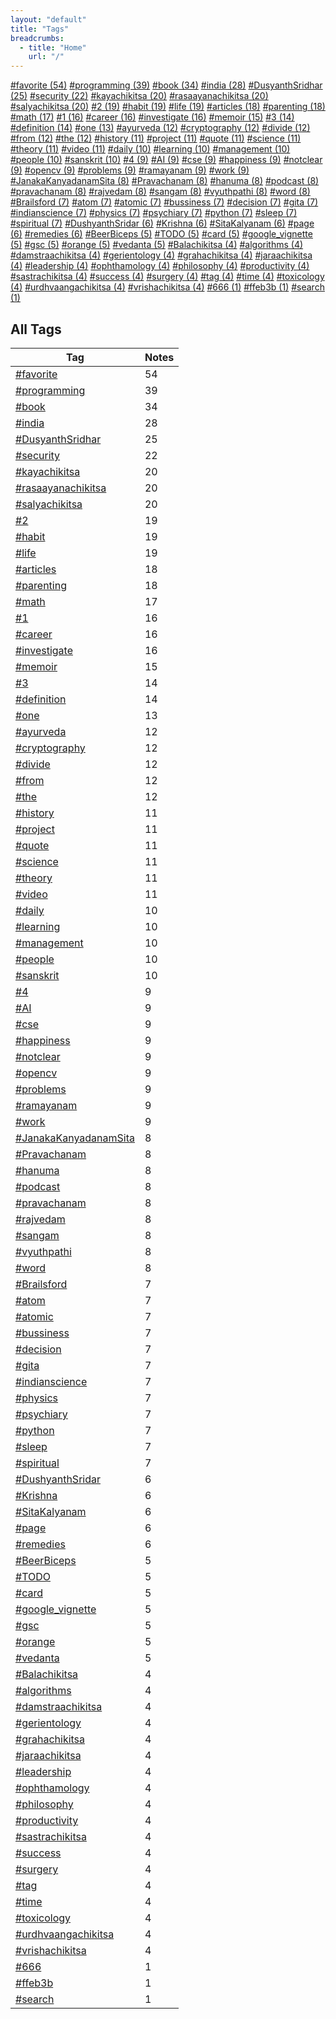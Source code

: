 ```yaml
---
layout: "default"
title: "Tags"
breadcrumbs:
  - title: "Home"
    url: "/"
---
```

<div class="tag-cloud">
<a href="favorite/" class="tag" style="--tag-weight: 1.0">#favorite (54)</a>
<a href="programming/" class="tag" style="--tag-weight: 0.7222222222222222">#programming (39)</a>
<a href="book/" class="tag" style="--tag-weight: 0.6296296296296297">#book (34)</a>
<a href="india/" class="tag" style="--tag-weight: 0.5185185185185185">#india (28)</a>
<a href="DusyanthSridhar/" class="tag" style="--tag-weight: 0.46296296296296297">#DusyanthSridhar (25)</a>
<a href="security/" class="tag" style="--tag-weight: 0.4074074074074074">#security (22)</a>
<a href="kayachikitsa/" class="tag" style="--tag-weight: 0.37037037037037035">#kayachikitsa (20)</a>
<a href="rasaayanachikitsa/" class="tag" style="--tag-weight: 0.37037037037037035">#rasaayanachikitsa (20)</a>
<a href="salyachikitsa/" class="tag" style="--tag-weight: 0.37037037037037035">#salyachikitsa (20)</a>
<a href="2/" class="tag" style="--tag-weight: 0.35185185185185186">#2 (19)</a>
<a href="habit/" class="tag" style="--tag-weight: 0.35185185185185186">#habit (19)</a>
<a href="life/" class="tag" style="--tag-weight: 0.35185185185185186">#life (19)</a>
<a href="articles/" class="tag" style="--tag-weight: 0.3333333333333333">#articles (18)</a>
<a href="parenting/" class="tag" style="--tag-weight: 0.3333333333333333">#parenting (18)</a>
<a href="math/" class="tag" style="--tag-weight: 0.3148148148148148">#math (17)</a>
<a href="1/" class="tag" style="--tag-weight: 0.2962962962962963">#1 (16)</a>
<a href="career/" class="tag" style="--tag-weight: 0.2962962962962963">#career (16)</a>
<a href="investigate/" class="tag" style="--tag-weight: 0.2962962962962963">#investigate (16)</a>
<a href="memoir/" class="tag" style="--tag-weight: 0.2777777777777778">#memoir (15)</a>
<a href="3/" class="tag" style="--tag-weight: 0.25925925925925924">#3 (14)</a>
<a href="definition/" class="tag" style="--tag-weight: 0.25925925925925924">#definition (14)</a>
<a href="one/" class="tag" style="--tag-weight: 0.24074074074074073">#one (13)</a>
<a href="ayurveda/" class="tag" style="--tag-weight: 0.2222222222222222">#ayurveda (12)</a>
<a href="cryptography/" class="tag" style="--tag-weight: 0.2222222222222222">#cryptography (12)</a>
<a href="divide/" class="tag" style="--tag-weight: 0.2222222222222222">#divide (12)</a>
<a href="from/" class="tag" style="--tag-weight: 0.2222222222222222">#from (12)</a>
<a href="the/" class="tag" style="--tag-weight: 0.2222222222222222">#the (12)</a>
<a href="history/" class="tag" style="--tag-weight: 0.2037037037037037">#history (11)</a>
<a href="project/" class="tag" style="--tag-weight: 0.2037037037037037">#project (11)</a>
<a href="quote/" class="tag" style="--tag-weight: 0.2037037037037037">#quote (11)</a>
<a href="science/" class="tag" style="--tag-weight: 0.2037037037037037">#science (11)</a>
<a href="theory/" class="tag" style="--tag-weight: 0.2037037037037037">#theory (11)</a>
<a href="video/" class="tag" style="--tag-weight: 0.2037037037037037">#video (11)</a>
<a href="daily/" class="tag" style="--tag-weight: 0.18518518518518517">#daily (10)</a>
<a href="learning/" class="tag" style="--tag-weight: 0.18518518518518517">#learning (10)</a>
<a href="management/" class="tag" style="--tag-weight: 0.18518518518518517">#management (10)</a>
<a href="people/" class="tag" style="--tag-weight: 0.18518518518518517">#people (10)</a>
<a href="sanskrit/" class="tag" style="--tag-weight: 0.18518518518518517">#sanskrit (10)</a>
<a href="4/" class="tag" style="--tag-weight: 0.16666666666666666">#4 (9)</a>
<a href="AI/" class="tag" style="--tag-weight: 0.16666666666666666">#AI (9)</a>
<a href="cse/" class="tag" style="--tag-weight: 0.16666666666666666">#cse (9)</a>
<a href="happiness/" class="tag" style="--tag-weight: 0.16666666666666666">#happiness (9)</a>
<a href="notclear/" class="tag" style="--tag-weight: 0.16666666666666666">#notclear (9)</a>
<a href="opencv/" class="tag" style="--tag-weight: 0.16666666666666666">#opencv (9)</a>
<a href="problems/" class="tag" style="--tag-weight: 0.16666666666666666">#problems (9)</a>
<a href="ramayanam/" class="tag" style="--tag-weight: 0.16666666666666666">#ramayanam (9)</a>
<a href="work/" class="tag" style="--tag-weight: 0.16666666666666666">#work (9)</a>
<a href="JanakaKanyadanamSita/" class="tag" style="--tag-weight: 0.14814814814814814">#JanakaKanyadanamSita (8)</a>
<a href="Pravachanam/" class="tag" style="--tag-weight: 0.14814814814814814">#Pravachanam (8)</a>
<a href="hanuma/" class="tag" style="--tag-weight: 0.14814814814814814">#hanuma (8)</a>
<a href="podcast/" class="tag" style="--tag-weight: 0.14814814814814814">#podcast (8)</a>
<a href="pravachanam/" class="tag" style="--tag-weight: 0.14814814814814814">#pravachanam (8)</a>
<a href="rajvedam/" class="tag" style="--tag-weight: 0.14814814814814814">#rajvedam (8)</a>
<a href="sangam/" class="tag" style="--tag-weight: 0.14814814814814814">#sangam (8)</a>
<a href="vyuthpathi/" class="tag" style="--tag-weight: 0.14814814814814814">#vyuthpathi (8)</a>
<a href="word/" class="tag" style="--tag-weight: 0.14814814814814814">#word (8)</a>
<a href="Brailsford/" class="tag" style="--tag-weight: 0.12962962962962962">#Brailsford (7)</a>
<a href="atom/" class="tag" style="--tag-weight: 0.12962962962962962">#atom (7)</a>
<a href="atomic/" class="tag" style="--tag-weight: 0.12962962962962962">#atomic (7)</a>
<a href="bussiness/" class="tag" style="--tag-weight: 0.12962962962962962">#bussiness (7)</a>
<a href="decision/" class="tag" style="--tag-weight: 0.12962962962962962">#decision (7)</a>
<a href="gita/" class="tag" style="--tag-weight: 0.12962962962962962">#gita (7)</a>
<a href="indianscience/" class="tag" style="--tag-weight: 0.12962962962962962">#indianscience (7)</a>
<a href="physics/" class="tag" style="--tag-weight: 0.12962962962962962">#physics (7)</a>
<a href="psychiary/" class="tag" style="--tag-weight: 0.12962962962962962">#psychiary (7)</a>
<a href="python/" class="tag" style="--tag-weight: 0.12962962962962962">#python (7)</a>
<a href="sleep/" class="tag" style="--tag-weight: 0.12962962962962962">#sleep (7)</a>
<a href="spiritual/" class="tag" style="--tag-weight: 0.12962962962962962">#spiritual (7)</a>
<a href="DushyanthSridar/" class="tag" style="--tag-weight: 0.1111111111111111">#DushyanthSridar (6)</a>
<a href="Krishna/" class="tag" style="--tag-weight: 0.1111111111111111">#Krishna (6)</a>
<a href="SitaKalyanam/" class="tag" style="--tag-weight: 0.1111111111111111">#SitaKalyanam (6)</a>
<a href="page/" class="tag" style="--tag-weight: 0.1111111111111111">#page (6)</a>
<a href="remedies/" class="tag" style="--tag-weight: 0.1111111111111111">#remedies (6)</a>
<a href="BeerBiceps/" class="tag" style="--tag-weight: 0.09259259259259259">#BeerBiceps (5)</a>
<a href="TODO/" class="tag" style="--tag-weight: 0.09259259259259259">#TODO (5)</a>
<a href="card/" class="tag" style="--tag-weight: 0.09259259259259259">#card (5)</a>
<a href="google_vignette/" class="tag" style="--tag-weight: 0.09259259259259259">#google_vignette (5)</a>
<a href="gsc/" class="tag" style="--tag-weight: 0.09259259259259259">#gsc (5)</a>
<a href="orange/" class="tag" style="--tag-weight: 0.09259259259259259">#orange (5)</a>
<a href="vedanta/" class="tag" style="--tag-weight: 0.09259259259259259">#vedanta (5)</a>
<a href="Balachikitsa/" class="tag" style="--tag-weight: 0.07407407407407407">#Balachikitsa (4)</a>
<a href="algorithms/" class="tag" style="--tag-weight: 0.07407407407407407">#algorithms (4)</a>
<a href="damstraachikitsa/" class="tag" style="--tag-weight: 0.07407407407407407">#damstraachikitsa (4)</a>
<a href="gerientology/" class="tag" style="--tag-weight: 0.07407407407407407">#gerientology (4)</a>
<a href="grahachikitsa/" class="tag" style="--tag-weight: 0.07407407407407407">#grahachikitsa (4)</a>
<a href="jaraachikitsa/" class="tag" style="--tag-weight: 0.07407407407407407">#jaraachikitsa (4)</a>
<a href="leadership/" class="tag" style="--tag-weight: 0.07407407407407407">#leadership (4)</a>
<a href="ophthamology/" class="tag" style="--tag-weight: 0.07407407407407407">#ophthamology (4)</a>
<a href="philosophy/" class="tag" style="--tag-weight: 0.07407407407407407">#philosophy (4)</a>
<a href="productivity/" class="tag" style="--tag-weight: 0.07407407407407407">#productivity (4)</a>
<a href="sastrachikitsa/" class="tag" style="--tag-weight: 0.07407407407407407">#sastrachikitsa (4)</a>
<a href="success/" class="tag" style="--tag-weight: 0.07407407407407407">#success (4)</a>
<a href="surgery/" class="tag" style="--tag-weight: 0.07407407407407407">#surgery (4)</a>
<a href="tag/" class="tag" style="--tag-weight: 0.07407407407407407">#tag (4)</a>
<a href="time/" class="tag" style="--tag-weight: 0.07407407407407407">#time (4)</a>
<a href="toxicology/" class="tag" style="--tag-weight: 0.07407407407407407">#toxicology (4)</a>
<a href="urdhvaangachikitsa/" class="tag" style="--tag-weight: 0.07407407407407407">#urdhvaangachikitsa (4)</a>
<a href="vrishachikitsa/" class="tag" style="--tag-weight: 0.07407407407407407">#vrishachikitsa (4)</a>
<a href="666/" class="tag" style="--tag-weight: 0.018518518518518517">#666 (1)</a>
<a href="ffeb3b/" class="tag" style="--tag-weight: 0.018518518518518517">#ffeb3b (1)</a>
<a href="search/" class="tag" style="--tag-weight: 0.018518518518518517">#search (1)</a>
</div>

## All Tags

| Tag | Notes |
|-----|-------|
| [#favorite](favorite/) | 54 |
| [#programming](programming/) | 39 |
| [#book](book/) | 34 |
| [#india](india/) | 28 |
| [#DusyanthSridhar](DusyanthSridhar/) | 25 |
| [#security](security/) | 22 |
| [#kayachikitsa](kayachikitsa/) | 20 |
| [#rasaayanachikitsa](rasaayanachikitsa/) | 20 |
| [#salyachikitsa](salyachikitsa/) | 20 |
| [#2](2/) | 19 |
| [#habit](habit/) | 19 |
| [#life](life/) | 19 |
| [#articles](articles/) | 18 |
| [#parenting](parenting/) | 18 |
| [#math](math/) | 17 |
| [#1](1/) | 16 |
| [#career](career/) | 16 |
| [#investigate](investigate/) | 16 |
| [#memoir](memoir/) | 15 |
| [#3](3/) | 14 |
| [#definition](definition/) | 14 |
| [#one](one/) | 13 |
| [#ayurveda](ayurveda/) | 12 |
| [#cryptography](cryptography/) | 12 |
| [#divide](divide/) | 12 |
| [#from](from/) | 12 |
| [#the](the/) | 12 |
| [#history](history/) | 11 |
| [#project](project/) | 11 |
| [#quote](quote/) | 11 |
| [#science](science/) | 11 |
| [#theory](theory/) | 11 |
| [#video](video/) | 11 |
| [#daily](daily/) | 10 |
| [#learning](learning/) | 10 |
| [#management](management/) | 10 |
| [#people](people/) | 10 |
| [#sanskrit](sanskrit/) | 10 |
| [#4](4/) | 9 |
| [#AI](AI/) | 9 |
| [#cse](cse/) | 9 |
| [#happiness](happiness/) | 9 |
| [#notclear](notclear/) | 9 |
| [#opencv](opencv/) | 9 |
| [#problems](problems/) | 9 |
| [#ramayanam](ramayanam/) | 9 |
| [#work](work/) | 9 |
| [#JanakaKanyadanamSita](JanakaKanyadanamSita/) | 8 |
| [#Pravachanam](Pravachanam/) | 8 |
| [#hanuma](hanuma/) | 8 |
| [#podcast](podcast/) | 8 |
| [#pravachanam](pravachanam/) | 8 |
| [#rajvedam](rajvedam/) | 8 |
| [#sangam](sangam/) | 8 |
| [#vyuthpathi](vyuthpathi/) | 8 |
| [#word](word/) | 8 |
| [#Brailsford](Brailsford/) | 7 |
| [#atom](atom/) | 7 |
| [#atomic](atomic/) | 7 |
| [#bussiness](bussiness/) | 7 |
| [#decision](decision/) | 7 |
| [#gita](gita/) | 7 |
| [#indianscience](indianscience/) | 7 |
| [#physics](physics/) | 7 |
| [#psychiary](psychiary/) | 7 |
| [#python](python/) | 7 |
| [#sleep](sleep/) | 7 |
| [#spiritual](spiritual/) | 7 |
| [#DushyanthSridar](DushyanthSridar/) | 6 |
| [#Krishna](Krishna/) | 6 |
| [#SitaKalyanam](SitaKalyanam/) | 6 |
| [#page](page/) | 6 |
| [#remedies](remedies/) | 6 |
| [#BeerBiceps](BeerBiceps/) | 5 |
| [#TODO](TODO/) | 5 |
| [#card](card/) | 5 |
| [#google_vignette](google_vignette/) | 5 |
| [#gsc](gsc/) | 5 |
| [#orange](orange/) | 5 |
| [#vedanta](vedanta/) | 5 |
| [#Balachikitsa](Balachikitsa/) | 4 |
| [#algorithms](algorithms/) | 4 |
| [#damstraachikitsa](damstraachikitsa/) | 4 |
| [#gerientology](gerientology/) | 4 |
| [#grahachikitsa](grahachikitsa/) | 4 |
| [#jaraachikitsa](jaraachikitsa/) | 4 |
| [#leadership](leadership/) | 4 |
| [#ophthamology](ophthamology/) | 4 |
| [#philosophy](philosophy/) | 4 |
| [#productivity](productivity/) | 4 |
| [#sastrachikitsa](sastrachikitsa/) | 4 |
| [#success](success/) | 4 |
| [#surgery](surgery/) | 4 |
| [#tag](tag/) | 4 |
| [#time](time/) | 4 |
| [#toxicology](toxicology/) | 4 |
| [#urdhvaangachikitsa](urdhvaangachikitsa/) | 4 |
| [#vrishachikitsa](vrishachikitsa/) | 4 |
| [#666](666/) | 1 |
| [#ffeb3b](ffeb3b/) | 1 |
| [#search](search/) | 1 |